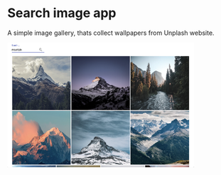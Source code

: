 # Search image app

A simple image gallery, thats collect wallpapers from Unplash website.

<img src="media/front-image.png" alt="front image" width="420" height="280" />
